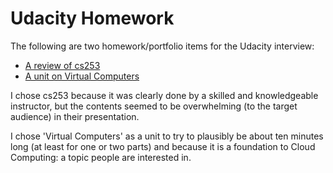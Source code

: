 # Udacity Homework

The following are two homework/portfolio items for the Udacity interview:

  * [A review of cs253](/doc/cs253)
  * [A unit on Virtual Computers](/doc/unit_1_vc)
  
I chose cs253 because it was clearly done by a skilled and knowledgeable instructor, 
but the contents seemed to be overwhelming (to the target audience) in their presentation. 

I chose 'Virtual Computers' as a unit to try to plausibly be about ten minutes long (at least for one or two parts) and
because it is a foundation to Cloud Computing: a topic people are interested in.

